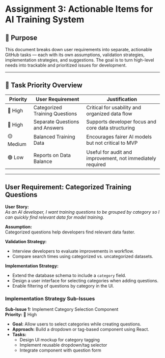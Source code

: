 # Assignment 3: Actionable Items for AI Training System

## 🎯 Purpose
This document breaks down user requirements into separate, actionable GitHub tasks — each with its own assumptions, validation strategies, implementation strategies, and suggestions. The goal is to turn high-level needs into trackable and prioritized issues for development.

---

## 🔽 Task Priority Overview

| Priority  | User Requirement               | Justification                                              |
| --------- | ------------------------------ | ---------------------------------------------------------- |
| 🔴 High   | Categorized Training Questions | Critical for usability and organized data flow             |
| 🔴 High   | Separate Questions and Answers | Supports developer focus and core data structuring         |
| 🟡 Medium | Balanced Training Data         | Encourages fairer AI models but not critical to MVP        |
| 🟢 Low    | Reports on Data Balance        | Useful for audit and improvement, not immediately required |

---

##  User Requirement: Categorized Training Questions

**User Story:**  
*As an AI developer, I want training questions to be grouped by category so I can quickly find relevant data for model training.*

**Assumption:**  
Categorized questions help developers find relevant data faster.

**Validation Strategy:**  
- Interview developers to evaluate improvements in workflow.  
- Compare search times using categorized vs. uncategorized datasets.  

**Implementation Strategy:**  
- Extend the database schema to include a `category` field.  
- Design a user interface for selecting categories when adding questions.  
- Enable filtering of questions by category in the UI.  

### Implementation Strategy Sub-Issues
**Sub-Issue 1:** Implement Category Selection Component  
**Priority:** 🔴 High  
- **Goal:** Allow users to select categories while creating questions.  
- **Approach:** Build a dropdown or tag-based component using React.  
- **Tasks:**  
  - Design UI mockup for category tagging  
  - Implement reusable dropdown/tag selector  
  - Integrate component with question form  